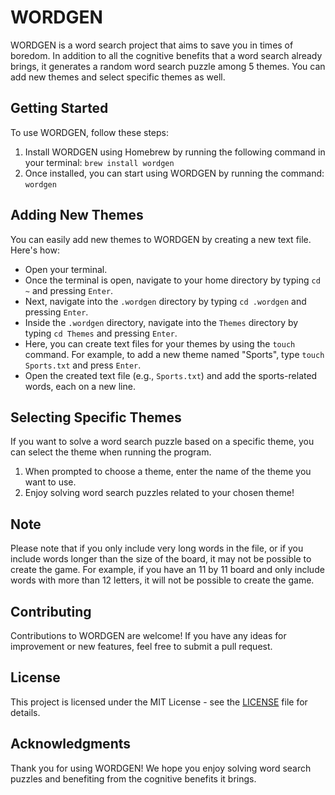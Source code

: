 # WORDGEN

WORDGEN is a word search project that aims to save you in times of boredom. In addition to all the cognitive benefits that a word search already brings, it generates a random word search puzzle among 5 themes. You can add new themes and select specific themes as well.

## Getting Started

To use WORDGEN, follow these steps:

1. Install WORDGEN using Homebrew by running the following command in your terminal: `brew install wordgen`
2. Once installed, you can start using WORDGEN by running the command: `wordgen`

## Adding New Themes

You can easily add new themes to WORDGEN by creating a new text file. Here's how:

- Open your terminal.
- Once the terminal is open, navigate to your home directory by typing `cd ~` and pressing `Enter`.
- Next, navigate into the `.wordgen` directory by typing `cd .wordgen` and pressing `Enter`.
- Inside the `.wordgen` directory, navigate into the `Themes` directory by typing `cd Themes` and pressing `Enter`.
- Here, you can create text files for your themes by using the `touch` command. For example, to add a new theme named "Sports", type `touch Sports.txt` and press `Enter`.
- Open the created text file (e.g., `Sports.txt`) and add the sports-related words, each on a new line.

## Selecting Specific Themes

If you want to solve a word search puzzle based on a specific theme, you can select the theme when running the program.

1. When prompted to choose a theme, enter the name of the theme you want to use.
2. Enjoy solving word search puzzles related to your chosen theme!

## Note

Please note that if you only include very long words in the file, or if you include words longer than the size of the board, it may not be possible to create the game. For example, if you have an 11 by 11 board and only include words with more than 12 letters, it will not be possible to create the game.

## Contributing

Contributions to WORDGEN are welcome! If you have any ideas for improvement or new features, feel free to submit a pull request.

## License

This project is licensed under the MIT License - see the [LICENSE](LICENSE) file for details.

## Acknowledgments

Thank you for using WORDGEN! We hope you enjoy solving word search puzzles and benefiting from the cognitive benefits it brings.

